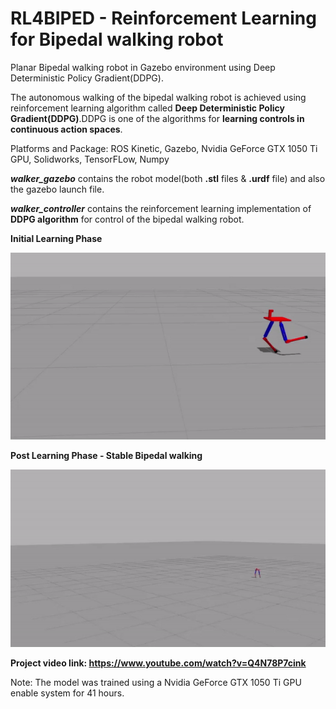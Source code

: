 # RL4BIPED - Reinforcement Learning for Bipedal walking robot
Planar Bipedal walking robot in Gazebo environment using Deep Deterministic Policy Gradient(DDPG).
<p>
The autonomous walking of the bipedal walking robot is achieved using reinforcement learning algorithm called <b>Deep Deterministic Policy Gradient(DDPG)</b>.DDPG is one of the algorithms for <b>learning controls in continuous action spaces</b>.

Platforms and Package: ROS Kinetic, Gazebo, Nvidia GeForce GTX 1050 Ti GPU, Solidworks, TensorFLow, Numpy
</p>

***walker_gazebo*** contains the robot model(both **.stl** files & **.urdf** file) and also the gazebo launch file.

***walker_controller*** contains the reinforcement learning implementation of ****DDPG algorithm**** for control of the bipedal walking robot.

**Initial Learning Phase**
<p align= "center">
  <img src="walker_controller/src/training_1.gif/">
</p>

**Post Learning Phase - Stable Bipedal walking**
<p align= "center">
  <img src="walker_controller/src/trained.gif/">
</p>

**Project video link: https://www.youtube.com/watch?v=Q4N78P7cink**
<p>Note: The model was trained using a Nvidia GeForce GTX 1050 Ti GPU enable system for 41 hours.</p>
